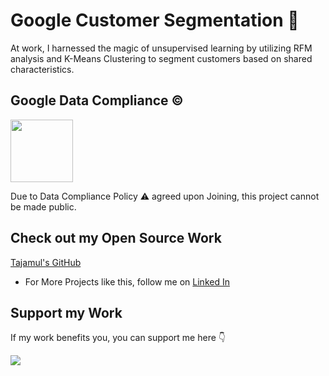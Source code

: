 # Google Customer Segmentation 🥇

At work, I harnessed the magic of unsupervised learning by utilizing RFM analysis and K-Means Clustering to segment customers based on shared characteristics.

## Google Data Compliance ©

<img align="center" height="100" src="https://upload.wikimedia.org/wikipedia/commons/thumb/2/2f/Google_2015_logo.svg/2560px-Google_2015_logo.svg.png"/>


Due to Data Compliance Policy ⚠️ agreed upon Joining, this project cannot be made public.


## Check out my Open Source Work
[Tajamul's GitHub](https://github.com/tajamulk2)
* For More Projects like this, follow me on [Linked In](https://www.linkedin.com/in/tajamulk2/)

## Support my Work
If my work benefits you, you can support me here 👇 


<a href="https://www.buymeacoffee.com/tajamulk2"><img src="https://img.buymeacoffee.com/button-api/?text=Buy me a Coffee&emoji=&slug=tajamulk2&button_colour=ffdd00&font_colour=000000&font_family=Bree&outline_colour=000000&coffee_colour=ffffff" /></a> 
